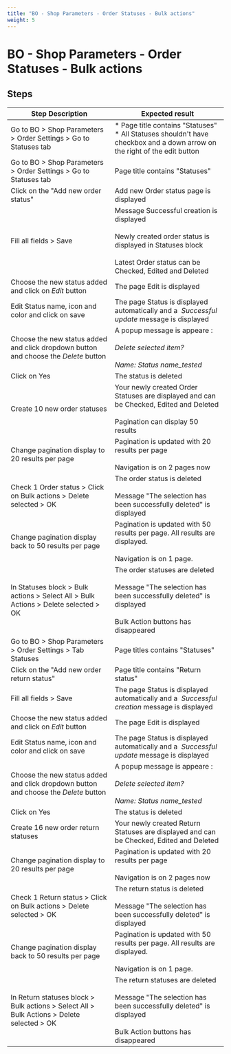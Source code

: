 ```yaml
---
title: "BO - Shop Parameters - Order Statuses - Bulk actions"
weight: 5
---
```


# BO - Shop Parameters - Order Statuses - Bulk actions
## Steps
| Step Description | Expected result |
| ----- | ----- |
| Go to BO > Shop Parameters  > Order Settings > Go to Statuses tab | * Page title contains "Statuses"<br> * All Statuses shouldn't have checkbox and a down arrow on the right of the edit button |
| Go to BO > Shop Parameters  > Order Settings > Go to Statuses tab | Page title contains "Statuses" |
| Click on the "Add new order status" | Add new Order status page is displayed |
| Fill all fields > Save | Message Successful creation is displayed<br><br>Newly created order status is displayed in Statuses block<br><br>Latest Order status can be Checked, Edited and Deleted |
| Choose the new status added and click on _*Edit*_ button | The page Edit is displayed |
| Edit Status name, icon and color and click on save | The page Status is displayed automatically and a  *_Successful update_* message is displayed |
| Choose the new status added and click dropdown button and choose the _*Delete*_ button | A popup message is appeare :<br><br>_Delete selected item?_<br><br>_Name: Status name_tested_ |
| Click on Yes | The status is deleted |
| Create 10 new order statuses | Your newly created Order Statuses are displayed and can be Checked, Edited and Deleted<br><br>Pagination can display 50 results |
| Change pagination display to 20 results per page | Pagination is updated with 20 results per page<br><br>Navigation is on 2 pages now |
| Check 1 Order status > Click on Bulk actions > Delete selected > OK | The order status is deleted<br><br>Message "The selection has been successfully deleted" is displayed |
| Change pagination display back to 50 results per page | Pagination is updated with 50 results per page. All results are displayed.<br><br>Navigation is on 1 page. |
| In Statuses block > Bulk actions > Select All > Bulk Actions > Delete selected > OK | The order statuses are deleted<br><br>Message "The selection has been successfully deleted" is displayed<br><br>Bulk Action buttons has disappeared |
| Go to BO > Shop Parameters > Order Settings > Tab Statuses | Page titles contains "Statuses" |
| Click on the "Add new order return status" | Page title contains "Return status" |
| Fill all fields > Save | The page Status is displayed automatically and a  *_Successful creation_* message is displayed |
| Choose the new status added and click on _*Edit*_ button | The page Edit is displayed |
| Edit Status name, icon and color and click on save | The page Status is displayed automatically and a  *_Successful update_* message is displayed |
| Choose the new status added and click dropdown button and choose the _*Delete*_ button | A popup message is appeare :<br><br>_Delete selected item?_<br><br>_Name: Status name_tested_ |
| Click on Yes | The status is deleted |
| Create 16 new order return statuses | Your newly created Return Statuses are displayed and can be Checked, Edited and Deleted |
| Change pagination display to 20 results per page | Pagination is updated with 20 results per page<br><br>Navigation is on 2 pages now |
| Check 1 Return status > Click on Bulk actions > Delete selected > OK | The return status is deleted<br><br>Message "The selection has been successfully deleted" is displayed |
| Change pagination display back to 50 results per page | Pagination is updated with 50 results per page. All results are displayed.<br><br>Navigation is on 1 page. |
| In Return statuses block > Bulk actions > Select All > Bulk Actions > Delete selected > OK | The return statuses are deleted<br><br>Message "The selection has been successfully deleted" is displayed<br><br>Bulk Action buttons has disappeared |
